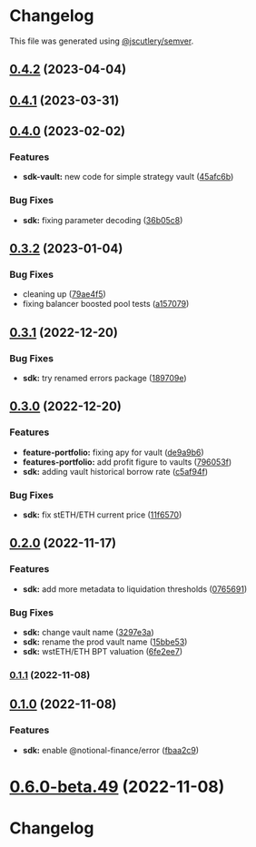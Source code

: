 # Changelog

This file was generated using [@jscutlery/semver](https://github.com/jscutlery/semver).

## [0.4.2](https://github.com/notional-finance/notional-monorepo/compare/sdk-0.4.1...sdk-0.4.2) (2023-04-04)

## [0.4.1](https://github.com/notional-finance/notional-monorepo/compare/sdk-0.4.0...sdk-0.4.1) (2023-03-31)

## [0.4.0](https://github.com/notional-finance/notional-monorepo/compare/sdk-0.3.2...sdk-0.4.0) (2023-02-02)


### Features

* **sdk-vault:** new code for simple strategy vault ([45afc6b](https://github.com/notional-finance/notional-monorepo/commit/45afc6b1a00c45b4e810b272b1190c9a5e6852d1))


### Bug Fixes

* **sdk:** fixing parameter decoding ([36b05c8](https://github.com/notional-finance/notional-monorepo/commit/36b05c82ee13ce58ce9cf6da5cf2f48964891ed3))

## [0.3.2](https://github.com/notional-finance/notional-monorepo/compare/sdk-0.3.1...sdk-0.3.2) (2023-01-04)


### Bug Fixes

* cleaning up ([79ae4f5](https://github.com/notional-finance/notional-monorepo/commit/79ae4f53c906767f468f5ec1dceafe1d69cb8bc7))
* fixing balancer boosted pool tests ([a157079](https://github.com/notional-finance/notional-monorepo/commit/a15707922f28cb3e1e4ddd249d666203d17655d0))

## [0.3.1](https://github.com/notional-finance/notional-monorepo/compare/sdk-0.3.0...sdk-0.3.1) (2022-12-20)


### Bug Fixes

* **sdk:** try renamed errors package ([189709e](https://github.com/notional-finance/notional-monorepo/commit/189709edaa5b6fd6edb20827e946bd5bfc443381))

## [0.3.0](https://github.com/notional-finance/notional-monorepo/compare/sdk-0.2.0...sdk-0.3.0) (2022-12-20)


### Features

* **feature-portfolio:** fixing apy for vault ([de9a9b6](https://github.com/notional-finance/notional-monorepo/commit/de9a9b678ea5528e01b75586fc2d5b444161df92))
* **features-portfolio:** add profit figure to vaults ([796053f](https://github.com/notional-finance/notional-monorepo/commit/796053fef4d93bc75b5e33e90491c4749fd9af27))
* **sdk:** adding vault historical borrow rate ([c5af94f](https://github.com/notional-finance/notional-monorepo/commit/c5af94fcd883f9ecb48cb078f6bf1898d4580a7f))


### Bug Fixes

* **sdk:** fix stETH/ETH current price ([11f6570](https://github.com/notional-finance/notional-monorepo/commit/11f657099c169c021c4bfb6ba5187bcd16223bed))

## [0.2.0](https://github.com/notional-finance/notional-monorepo/compare/sdk-0.1.1...sdk-0.2.0) (2022-11-17)


### Features

* **sdk:** add more metadata to liquidation thresholds ([0765691](https://github.com/notional-finance/notional-monorepo/commit/076569187424f66847f762a26f93cb88bddddc11))


### Bug Fixes

* **sdk:** change vault name ([3297e3a](https://github.com/notional-finance/notional-monorepo/commit/3297e3a5cdae3393e01d6b491b61658a07b4ea4a))
* **sdk:** rename the prod vault name ([15bbe53](https://github.com/notional-finance/notional-monorepo/commit/15bbe536fde57921a853f847ed838512b79ce516))
* **sdk:** wstETH/ETH BPT valuation ([6fe2ee7](https://github.com/notional-finance/notional-monorepo/commit/6fe2ee7ecf28092b0422c80ea541b911511dd721))

### [0.1.1](https://github.com/notional-finance/notional-monorepo/compare/sdk-0.1.0...sdk-0.1.1) (2022-11-08)

## [0.1.0](https://github.com/notional-finance/notional-monorepo/compare/sdk-0.6.0-beta.48...sdk-0.1.0) (2022-11-08)


### Features

* **sdk:** enable @notional-finance/error ([fbaa2c9](https://github.com/notional-finance/notional-monorepo/commit/fbaa2c9a0efcd64801787a055d8b78245d880ad6))

# [0.6.0-beta.49](https://github.com/notional-finance/notional-monorepo/compare/sdk-0.6.0-beta.48...sdk-0.6.0-beta.49) (2022-11-08)



# Changelog
